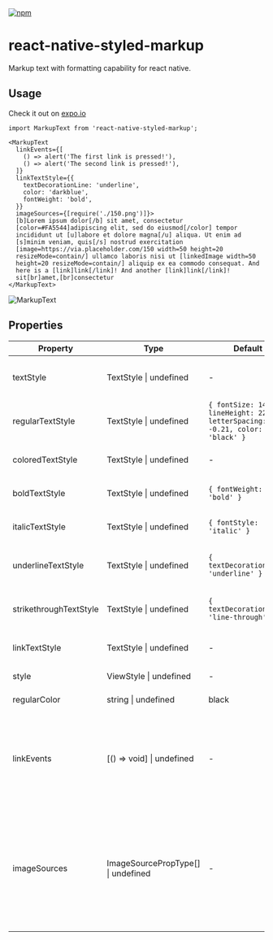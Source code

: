 <a href="https://www.npmjs.com/package/react-native-styled-markup">
  <img alt="npm" src="https://img.shields.io/npm/v/react-native-styled-markup">
</a>

# react-native-styled-markup
Markup text with formatting capability for react native.

## Usage

Check it out on [expo.io](https://snack.expo.io/@dbilgin/markuptext)

```
import MarkupText from 'react-native-styled-markup';

<MarkupText
  linkEvents={[
    () => alert('The first link is pressed!'),
    () => alert('The second link is pressed!'),
  ]}
  linkTextStyle={{
    textDecorationLine: 'underline',
    color: 'darkblue',
    fontWeight: 'bold',
  }}
  imageSources={[require('./150.png')]}>
  [b]Lorem ipsum dolor[/b] sit amet, consectetur
  [color=#FA5544]adipiscing elit, sed do eiusmod[/color] tempor
  incididunt ut [u]labore et dolore magna[/u] aliqua. Ut enim ad
  [s]minim veniam, quis[/s] nostrud exercitation
  [image=https://via.placeholder.com/150 width=50 height=20
  resizeMode=contain/] ullamco laboris nisi ut [linkedImage width=50
  height=20 resizeMode=contain/] aliquip ex ea commodo consequat. And
  here is a [link]link[/link]! And another [link]link[/link]!
  sit[br]amet,[br]consectetur
</MarkupText>
```

![MarkupText](https://raw.githubusercontent.com/dbilgin/images/master/MarkupTextSS.png "MarkupText")

## Properties


| Property  | Type                   | Default | Description                                  |
|-----------|------------------------|---------|----------------------------------------------|
| textStyle | TextStyle \| undefined | -       | The text style for the parent Text component |
| regularTextStyle | TextStyle \| undefined | ```{ fontSize: 14, lineHeight: 22, letterSpacing: -0.21, color: 'black' }``` | The text style for the unformatted texts |
| coloredTextStyle | TextStyle \| undefined | - | The text style for the colored texts |
| boldTextStyle | TextStyle \| undefined | ```{ fontWeight: 'bold' }``` | The text style for the bold texts |
| italicTextStyle | TextStyle \| undefined | ```{ fontStyle: 'italic' }``` | The text style for the italic texts |
| underlineTextStyle | TextStyle \| undefined | ```{ textDecorationLine: 'underline' }``` | The text style for the underlined texts |
| strikethroughTextStyle | TextStyle \| undefined | ```{ textDecorationLine: 'line-through' }``` | The text style for the texts with strikethrough |
| linkTextStyle | TextStyle \| undefined | - | The text style for the texts with links |
| style | ViewStyle \| undefined | - | Container View style |
| regularColor | string \| undefined | black | Default color for the text |
| linkEvents | [() => void] \| undefined | - | When [link] is used in a text, events can be attached to these partial texts with linkEvents through their indices. |
| imageSources | ImageSourcePropType[] \| undefined | - | When [linkedImage] is used in a text, local images can be attached to these partial texts with imageSources through their indices. |
